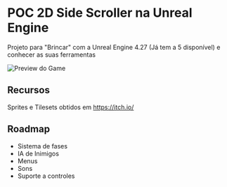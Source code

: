 # POC 2D Side Scroller na Unreal Engine

Projeto para "Brincar" com a Unreal Engine 4.27 (Já tem a 5 disponível) e conhecer as suas ferramentas

![Preview do Game](./pocpreview.gif)

## Recursos

Sprites e Tilesets obtidos em https://itch.io/

## Roadmap

- Sistema de fases
- IA de Inimigos
- Menus
- Sons
- Suporte a controles
